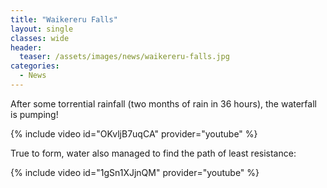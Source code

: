 ```yaml
---
title: "Waikereru Falls"
layout: single
classes: wide
header:
  teaser: /assets/images/news/waikereru-falls.jpg
categories:
  - News
---
```


After some torrential rainfall (two months of rain in 36 hours), the waterfall is pumping!

{% include video id="OKvljB7uqCA" provider="youtube" %}

True to form, water also managed to find the path of least resistance:

{% include video id="1gSn1XJjnQM" provider="youtube" %}
